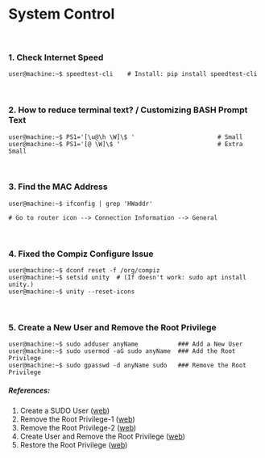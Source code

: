 # System Control

&nbsp;

### 1. Check Internet Speed
```console
user@machine:~$ speedtest-cli    # Install: pip install speedtest-cli
```

&nbsp;

### 2. How to reduce terminal text? / Customizing BASH Prompt Text
```console
user@machine:~$ PS1='[\u@\h \W]\$ '                       # Small
user@machine:~$ PS1='[@ \W]\$ '                           # Extra Small
```

&nbsp;

### 3. Find the MAC Address
```console
user@machine:~$ ifconfig | grep 'HWaddr' 

# Go to router icon --> Connection Information --> General
```

&nbsp;

### 4. Fixed the Compiz Configure Issue
```console
user@machine:~$ dconf reset -f /org/compiz
user@machine:~$ setsid unity  # (If doesn't work: sudo apt install unity.)
user@machine:~$ unity --reset-icons
```

&nbsp;

### 5. Create a New User and Remove the Root Privilege
```console
user@machine:~$ sudo adduser anyName           ### Add a New User
user@machine:~$ sudo usermod -aG sudo anyName  ### Add the Root Privilege
user@machine:~$ sudo gpasswd -d anyName sudo   ### Remove the Root Privilege
```

##### References:
1. Create a SUDO User ([web](https://www.digitalocean.com/community/tutorials/how-to-create-a-sudo-user-on-ubuntu-quickstart))
2. Remove the Root Privilege-1 ([web](https://askubuntu.com/questions/335987/remove-sudo-privileges-from-a-user-without-deleting-the-user))
3. Remove the Root Privilege-2 ([web](https://www.liquidweb.com/kb/remove-delete-user-ubuntu-16-04/))
4. Create User and Remove the Root Privilege ([web](https://www.ostechnix.com/how-to-grant-and-remove-sudo-privileges-to-users-on-ubuntu/))
5. Restore the Root Privilege ([web](https://www.ostechnix.com/how-to-restore-sudo-privileges-to-a-user/))
